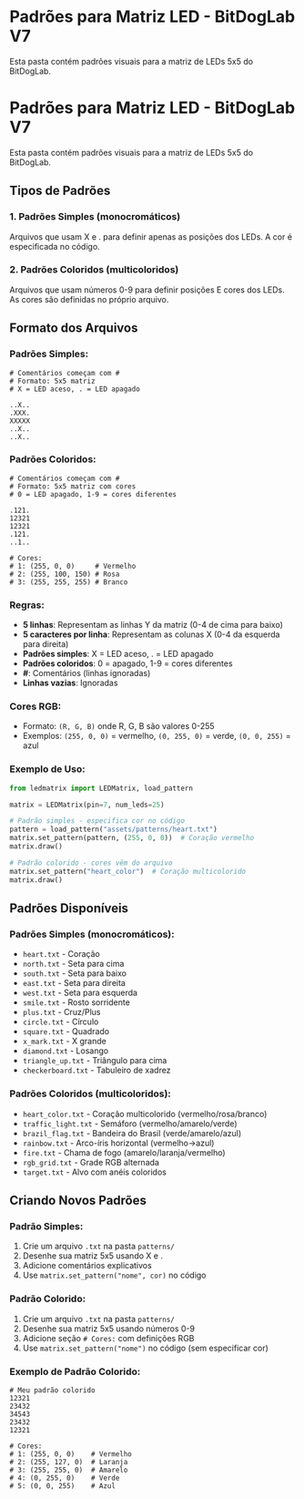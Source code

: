 # Padrões para Matriz LED - BitDogLab V7

Esta pasta contém padrões visuais para a matriz de LEDs 5x5 do BitDogLab.

# Padrões para Matriz LED - BitDogLab V7

Esta pasta contém padrões visuais para a matriz de LEDs 5x5 do BitDogLab.

## Tipos de Padrões

### 1. Padrões Simples (monocromáticos)
Arquivos que usam X e . para definir apenas as posições dos LEDs.
A cor é especificada no código.

### 2. Padrões Coloridos (multicoloridos) 
Arquivos que usam números 0-9 para definir posições E cores dos LEDs.
As cores são definidas no próprio arquivo.

## Formato dos Arquivos

### Padrões Simples:
```
# Comentários começam com #
# Formato: 5x5 matriz
# X = LED aceso, . = LED apagado

..X..
.XXX.
XXXXX
..X..
..X..
```

### Padrões Coloridos:
```
# Comentários começam com #
# Formato: 5x5 matriz com cores
# 0 = LED apagado, 1-9 = cores diferentes

.121.
12321
12321
.121.
..1..

# Cores:
# 1: (255, 0, 0)     # Vermelho
# 2: (255, 100, 150) # Rosa
# 3: (255, 255, 255) # Branco
```

### Regras:
- **5 linhas**: Representam as linhas Y da matriz (0-4 de cima para baixo)
- **5 caracteres por linha**: Representam as colunas X (0-4 da esquerda para direita)
- **Padrões simples**: X = LED aceso, . = LED apagado
- **Padrões coloridos**: 0 = apagado, 1-9 = cores diferentes
- **#**: Comentários (linhas ignoradas)
- **Linhas vazias**: Ignoradas

### Cores RGB:
- Formato: `(R, G, B)` onde R, G, B são valores 0-255
- Exemplos: `(255, 0, 0)` = vermelho, `(0, 255, 0)` = verde, `(0, 0, 255)` = azul

### Exemplo de Uso:

```python
from ledmatrix import LEDMatrix, load_pattern

matrix = LEDMatrix(pin=7, num_leds=25)

# Padrão simples - especifica cor no código
pattern = load_pattern("assets/patterns/heart.txt")
matrix.set_pattern(pattern, (255, 0, 0))  # Coração vermelho
matrix.draw()

# Padrão colorido - cores vêm do arquivo
matrix.set_pattern("heart_color")  # Coração multicolorido
matrix.draw()
```

## Padrões Disponíveis

### Padrões Simples (monocromáticos):
- `heart.txt` - Coração
- `north.txt` - Seta para cima
- `south.txt` - Seta para baixo
- `east.txt` - Seta para direita
- `west.txt` - Seta para esquerda
- `smile.txt` - Rosto sorridente
- `plus.txt` - Cruz/Plus
- `circle.txt` - Círculo
- `square.txt` - Quadrado
- `x_mark.txt` - X grande
- `diamond.txt` - Losango
- `triangle_up.txt` - Triângulo para cima
- `checkerboard.txt` - Tabuleiro de xadrez

### Padrões Coloridos (multicoloridos):
- `heart_color.txt` - Coração multicolorido (vermelho/rosa/branco)
- `traffic_light.txt` - Semáforo (vermelho/amarelo/verde)
- `brazil_flag.txt` - Bandeira do Brasil (verde/amarelo/azul)
- `rainbow.txt` - Arco-íris horizontal (vermelho→azul)
- `fire.txt` - Chama de fogo (amarelo/laranja/vermelho)
- `rgb_grid.txt` - Grade RGB alternada
- `target.txt` - Alvo com anéis coloridos

## Criando Novos Padrões

### Padrão Simples:
1. Crie um arquivo `.txt` na pasta `patterns/`
2. Desenhe sua matriz 5x5 usando X e .
3. Adicione comentários explicativos
4. Use `matrix.set_pattern("nome", cor)` no código

### Padrão Colorido:
1. Crie um arquivo `.txt` na pasta `patterns/`
2. Desenhe sua matriz 5x5 usando números 0-9
3. Adicione seção `# Cores:` com definições RGB
4. Use `matrix.set_pattern("nome")` no código (sem especificar cor)

### Exemplo de Padrão Colorido:
```
# Meu padrão colorido
12321
23432
34543
23432
12321

# Cores:
# 1: (255, 0, 0)    # Vermelho
# 2: (255, 127, 0)  # Laranja  
# 3: (255, 255, 0)  # Amarelo
# 4: (0, 255, 0)    # Verde
# 5: (0, 0, 255)    # Azul
```
